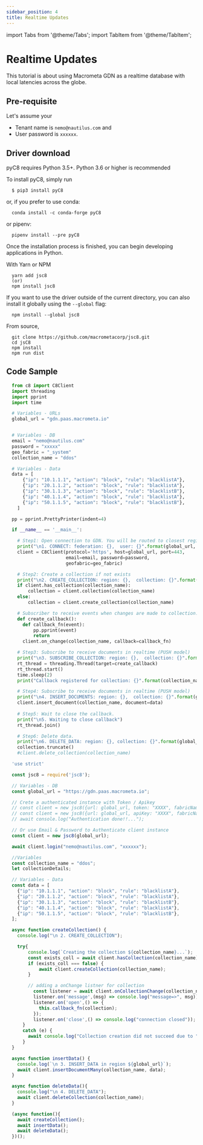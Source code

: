 ```yaml
---
sidebar_position: 4
title: Realtime Updates
---
```


import Tabs from '@theme/Tabs';
import TabItem from '@theme/TabItem';

# Realtime Updates

This tutorial is about using Macrometa GDN as a realtime database with local latencies across the globe.

## Pre-requisite

Let's assume your

* Tenant name is `nemo@nautilus.com` and
* User password is `xxxxxx`.

## Driver download

<Tabs groupId="operating-systems">
<TabItem value="py" label="Python">

  pyC8 requires Python 3.5+. Python 3.6 or higher is recommended

  To install pyC8, simply run

      $ pip3 install pyC8

  or, if you prefer to use conda:

      conda install -c conda-forge pyC8

  or pipenv:

      pipenv install --pre pyC8

  Once the installation process is finished, you can begin developing applications in Python.

</TabItem>
<TabItem value="js" label="Javascript">

  With Yarn or NPM

      yarn add jsc8
      (or)
      npm install jsc8

  If you want to use the driver outside of the current directory, you can also install it globally using the `--global` flag:

      npm install --global jsc8

  From source,

      git clone https://github.com/macrometacorp/jsc8.git
      cd jsC8
      npm install
      npm run dist

</TabItem>
</Tabs>  

## Code Sample

<Tabs groupId="operating-systems">
<TabItem value="py" label="Python">

```py
  from c8 import C8Client
  import threading
  import pprint
  import time

  # Variables - URLs
  global_url = "gdn.paas.macrometa.io"


  # Variables - DB
  email = "nemo@nautilus.com"
  password = "xxxxx"
  geo_fabric = "_system"
  collection_name = "ddos"

  # Variables - Data
  data = [
      {"ip": "10.1.1.1", "action": "block", "rule": "blacklistA"},
      {"ip": "20.1.1.2", "action": "block", "rule": "blacklistA"},
      {"ip": "30.1.1.3", "action": "block", "rule": "blacklistB"},
      {"ip": "40.1.1.4", "action": "block", "rule": "blacklistA"},
      {"ip": "50.1.1.5", "action": "block", "rule": "blacklistB"},
    ]

  pp = pprint.PrettyPrinter(indent=4)

  if __name__ == '__main__':

    # Step1: Open connection to GDN. You will be routed to closest region.
    print("\n1. CONNECT: federation: {},  user: {}".format(global_url, email))
    client = C8Client(protocol='https', host=global_url, port=443,
                      email=email, password=password,
                      geofabric=geo_fabric)      

    # Step2: Create a collection if not exists
    print("\n2. CREATE_COLLECTION: region: {},  collection: {}".format(global_url, collection_name))
    if client.has_collection(collection_name):
        collection = client.collection(collection_name)
    else:
        collection = client.create_collection(collection_name)

    # Subscriber to receive events when changes are made to collection.
    def create_callback():
      def callback_fn(event):
          pp.pprint(event)
          return
      client.on_change(collection_name, callback=callback_fn)

    # Step3: Subscribe to receive documents in realtime (PUSH model)
    print("\n3. SUBSCRIBE_COLLECTION: region: {},  collection: {}".format(global_url, collection_name))
    rt_thread = threading.Thread(target=create_callback)
    rt_thread.start()
    time.sleep(2)
    print("Callback registered for collection: {}".format(collection_name))

    # Step4: Subscribe to receive documents in realtime (PUSH model)
    print("\n4. INSERT_DOCUMENTS: region: {},  collection: {}".format(global_url, collection_name))
    client.insert_document(collection_name, document=data)
    
    # Step5: Wait to close the callback.
    print("\n5. Waiting to close callback")
    rt_thread.join()

    # Step6: Delete data.
    print("\n6. DELETE_DATA: region: {}, collection: {}".format(global_url, collection_name))
    collection.truncate()
    #client.delete_collection(collection_name)
```

</TabItem>
<TabItem value="js" label="Javascript">

```js
  'use strict'

  const jsc8 = require('jsc8');

  // Variables - DB
  const global_url = "https://gdn.paas.macrometa.io";

  // Crete a authenticated instance with Token / Apikey
  // const client = new jsc8({url: global_url, token: "XXXX", fabricName: '_system'});
  // const client = new jsc8({url: global_url, apiKey: "XXXX", fabricName: '_system'});
  // await console.log("Authentication done!!...");

  // Or use Email & Password to Authenticate client instance
  const client = new jsc8(global_url);

  await client.login("nemo@nautilus.com", "xxxxxx");

  //Variables
  const collection_name = "ddos";
  let collectionDetails;

  // Variables - Data
  const data = [
    {"ip": "10.1.1.1", "action": "block", "rule": "blacklistA"},
    {"ip": "20.1.1.2", "action": "block", "rule": "blacklistA"},
    {"ip": "30.1.1.3", "action": "block", "rule": "blacklistB"},
    {"ip": "40.1.1.4", "action": "block", "rule": "blacklistA"},
    {"ip": "50.1.1.5", "action": "block", "rule": "blacklistB"},
  ];

  async function createCollection() {
    console.log("\n 2. CREATE_COLLECTION");

    try{
        console.log(`Creating the collection ${collection_name}...`);
        const exists_coll = await client.hasCollection(collection_name);
        if (exists_coll === false) {
            await client.createCollection(collection_name);
        }

        // adding a onChange listner for collection
          const listener = await client.onCollectionChange(collection_name);
          listener.on('message',(msg) => console.log("message=>", msg));
          listener.on('open',() => {
            this.callback_fn(collection);
          });
          listener.on('close',() => console.log("connection closed"));
      }
      catch (e) {
        await console.log("Collection creation did not succeed due to " + e);
      }
  }

  async function insertData() {
    console.log(`\n 3. INSERT_DATA in region ${global_url}`);
    await client.insertDocumentMany(collection_name, data);
  }

  async function deleteData(){
    console.log("\n 4. DELETE_DATA");
    await client.deleteCollection(collection_name);
  }

  (async function(){
    await createCollection();
    await insertData();
    await deleteData();
  })();
```

</TabItem>
</Tabs>
